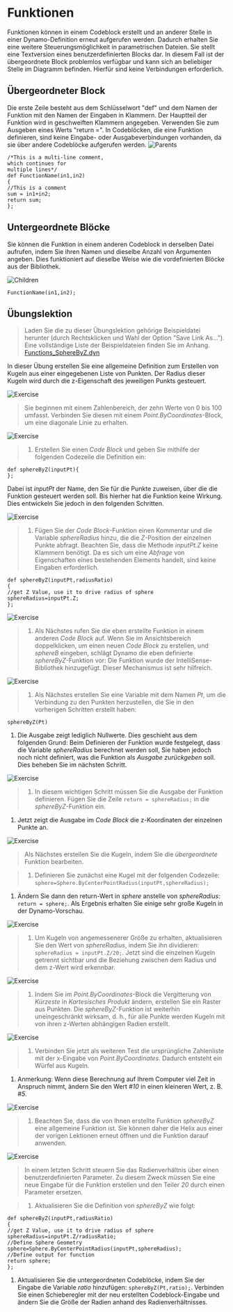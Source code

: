 # Funktionen

Funktionen können in einem Codeblock erstellt und an anderer Stelle in einer Dynamo-Definition erneut aufgerufen werden. Dadurch erhalten Sie eine weitere Steuerungsmöglichkeit in parametrischen Dateien. Sie stellt eine Textversion eines benutzerdefinierten Blocks dar. In diesem Fall ist der übergeordnete Block problemlos verfügbar und kann sich an beliebiger Stelle im Diagramm befinden. Hierfür sind keine Verbindungen erforderlich.

## Übergeordneter Block

Die erste Zeile besteht aus dem Schlüsselwort "def" und dem Namen der Funktion mit den Namen der Eingaben in Klammern. Der Hauptteil der Funktion wird in geschweiften Klammern angegeben. Verwenden Sie zum Ausgeben eines Werts "return =". In Codeblöcken, die eine Funktion definieren, sind keine Eingabe- oder Ausgabeverbindungen vorhanden, da sie über andere Codeblöcke aufgerufen werden. ![Parents](../.gitbook/assets/21.png)

```
/*This is a multi-line comment,
which continues for
multiple lines*/
def FunctionName(in1,in2)
{
//This is a comment
sum = in1+in2;
return sum;
};
```

## Untergeordnete Blöcke

Sie können die Funktion in einem anderen Codeblock in derselben Datei aufrufen, indem Sie ihren Namen und dieselbe Anzahl von Argumenten angeben. Dies funktioniert auf dieselbe Weise wie die vordefinierten Blöcke aus der Bibliothek.

![Children](../.gitbook/assets/20.png)

```
FunctionName(in1,in2);
```

## Übungslektion

> Laden Sie die zu dieser Übungslektion gehörige Beispieldatei herunter (durch Rechtsklicken und Wahl der Option "Save Link As..."). Eine vollständige Liste der Beispieldateien finden Sie im Anhang. [Functions\_SphereByZ.dyn](https://github.com/h-iL/ForkedDynamoPrimerReorganized/blob/de/07\_Code-Block/datasets/7-4/Functions\_SphereByZ.dyn)

In dieser Übung erstellen Sie eine allgemeine Definition zum Erstellen von Kugeln aus einer eingegebenen Liste von Punkten. Der Radius dieser Kugeln wird durch die z-Eigenschaft des jeweiligen Punkts gesteuert.

![Exercise](../.gitbook/assets/11.jpg)

> Sie beginnen mit einem Zahlenbereich, der zehn Werte von 0 bis 100 umfasst. Verbinden Sie diesen mit einem _Point.ByCoordinates_-Block, um eine diagonale Linie zu erhalten.

![Exercise](<../.gitbook/assets/10 (5).jpg>)

> 1. Erstellen Sie einen _Code Block_ und geben Sie mithilfe der folgenden Codezeile die Definition ein:

```
def sphereByZ(inputPt){
};
```

Dabei ist _inputPt_ der Name, den Sie für die Punkte zuweisen, über die die Funktion gesteuert werden soll. Bis hierher hat die Funktion keine Wirkung. Dies entwickeln Sie jedoch in den folgenden Schritten.

![Exercise](../.gitbook/assets/09.jpg)

> 1. Fügen Sie der _Code Block_-Funktion einen Kommentar und die Variable _sphereRadius_ hinzu, die die _Z_-Position der einzelnen Punkte abfragt. Beachten Sie, dass die Methode _inputPt.Z_ keine Klammern benötigt. Da es sich um eine _Abfrage_ von Eigenschaften eines bestehenden Elements handelt, sind keine Eingaben erforderlich.

```
def sphereByZ(inputPt,radiusRatio)
{
//get Z Value, use it to drive radius of sphere
sphereRadius=inputPt.Z;
};
```

![Exercise](<../.gitbook/assets/08 (7).jpg>)

> 1. Als Nächstes rufen Sie die eben erstellte Funktion in einem anderen _Code Block_ auf. Wenn Sie im Ansichtsbereich doppelklicken, um einen neuen _Code Block_ zu erstellen, und _sphereB_ eingeben, schlägt Dynamo die eben definierte _sphereByZ_-Funktion vor: Die Funktion wurde der IntelliSense-Bibliothek hinzugefügt. Dieser Mechanismus ist sehr hilfreich.

![Exercise](<../.gitbook/assets/07 (8).jpg>)

> 1. Als Nächstes erstellen Sie eine Variable mit dem Namen _Pt_, um die Verbindung zu den Punkten herzustellen, die Sie in den vorherigen Schritten erstellt haben:

```
sphereByZ(Pt)
```

1. Die Ausgabe zeigt lediglich Nullwerte. Dies geschieht aus dem folgenden Grund: Beim Definieren der Funktion wurde festgelegt, dass die Variable _sphereRadius_ berechnet werden soll, Sie haben jedoch noch nicht definiert, was die Funktion als _Ausgabe_ _zurückgeben_ soll. Dies beheben Sie im nächsten Schritt.

![Exercise](<../.gitbook/assets/06 (5).jpg>)

> 1. In diesem wichtigen Schritt müssen Sie die Ausgabe der Funktion definieren. Fügen Sie die Zeile `return = sphereRadius;` in die _sphereByZ_-Funktion ein.

1. Jetzt zeigt die Ausgabe im _Code Block_ die z-Koordinaten der einzelnen Punkte an.

![Exercise](<../.gitbook/assets/05 (6).jpg>)

> Als Nächstes erstellen Sie die Kugeln, indem Sie die _übergeordnete_ Funktion bearbeiten.

> 1. Definieren Sie zunächst eine Kugel mit der folgenden Codezeile: `sphere=Sphere.ByCenterPointRadius(inputPt,sphereRadius);`

1. Ändern Sie dann den return-Wert in _sphere_ anstelle von _sphereRadius_: `return = sphere;`. Als Ergebnis erhalten Sie einige sehr große Kugeln in der Dynamo-Vorschau.

![Exercise](<../.gitbook/assets/04 (12).jpg>)

> 1. Um Kugeln von angemessenerer Größe zu erhalten, aktualisieren Sie den Wert von _sphereRadius_, indem Sie ihn dividieren: `sphereRadius = inputPt.Z/20;`. Jetzt sind die einzelnen Kugeln getrennt sichtbar und die Beziehung zwischen dem Radius und dem z-Wert wird erkennbar.

![Exercise](<../.gitbook/assets/03 (7).jpg>)

> 1. Indem Sie im _Point.ByCoordinates_-Block die Vergitterung von _Kürzeste_ in _Kartesisches Produkt_ ändern, erstellen Sie ein Raster aus Punkten. Die _sphereByZ_-Funktion ist weiterhin uneingeschränkt wirksam, d. h., für alle Punkte werden Kugeln mit von ihren z-Werten abhängigen Radien erstellt.

![Exercise](<../.gitbook/assets/02 (10).jpg>)

> 1. Verbinden Sie jetzt als weiteren Test die ursprüngliche Zahlenliste mit der x-Eingabe von _Point.ByCoordinates_. Dadurch entsteht ein Würfel aus Kugeln.

1. Anmerkung: Wenn diese Berechnung auf Ihrem Computer viel Zeit in Anspruch nimmt, ändern Sie den Wert _#10_ in einen kleineren Wert, z. B. _#5_.

![Exercise](<../.gitbook/assets/01 (10).jpg>)

> 1. Beachten Sie, dass die von Ihnen erstellte Funktion _sphereByZ_ eine allgemeine Funktion ist. Sie können daher die Helix aus einer der vorigen Lektionen erneut öffnen und die Funktion darauf anwenden.

![Exercise](../.gitbook/assets/20.jpg)

> In einem letzten Schritt steuern Sie das Radienverhältnis über einen benutzerdefinierten Parameter. Zu diesem Zweck müssen Sie eine neue Eingabe für die Funktion erstellen und den Teiler _20_ durch einen Parameter ersetzen.

> 1. Aktualisieren Sie die Definition von _sphereByZ_ wie folgt:

```
def sphereByZ(inputPt,radiusRatio)
{
//get Z Value, use it to drive radius of sphere
sphereRadius=inputPt.Z/radiusRatio;
//Define Sphere Geometry
sphere=Sphere.ByCenterPointRadius(inputPt,sphereRadius);
//Define output for function
return sphere;
};
```

1. Aktualisieren Sie die untergeordneten Codeblöcke, indem Sie der Eingabe die Variable _ratio_ hinzufügen: `sphereByZ(Pt,ratio);`. Verbinden Sie einen Schieberegler mit der neu erstellten Codeblock-Eingabe und ändern Sie die Größe der Radien anhand des Radienverhältnisses.
